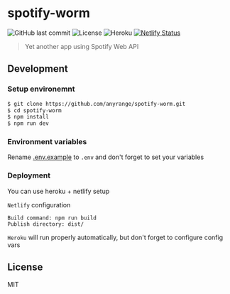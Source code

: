 # spotify-worm

![GitHub last commit](https://img.shields.io/github/last-commit/anyrange/spotify-worm)
![License](https://img.shields.io/github/license/anyrange/spotify-worm.svg)
![Heroku](https://pyheroku-badge.herokuapp.com/?app=spotify-worm-server&style=flat)
[![Netlify Status](https://api.netlify.com/api/v1/badges/2b93b34b-9fc4-47e4-ab20-bca6b8d6c6dd/deploy-status)](https://app.netlify.com/sites/spotiworm/deploys)

> Yet another app using Spotify Web API

## Development

### Setup environemnt

```bash
$ git clone https://github.com/anyrange/spotify-worm.git
$ cd spotify-worm
$ npm install
$ npm run dev
```

### Environment variables

Rename [.env.example](/.env.example) to `.env` and don't forget to set your variables

### Deployment

You can use heroku + netlify setup

`Netlify` configuration

```
Build command: npm run build
Publish directory: dist/
```

`Heroku` will run properly automatically,
but don't forget to configure config vars

## License

MIT
